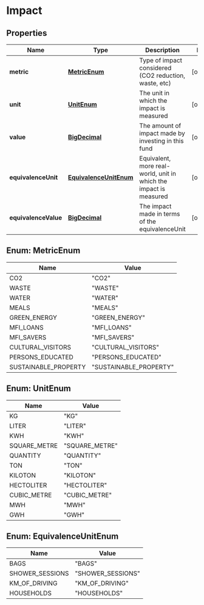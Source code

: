 
# Impact

## Properties
Name | Type | Description | Notes
------------ | ------------- | ------------- | -------------
**metric** | [**MetricEnum**](#MetricEnum) | Type of impact considered (CO2 reduction, waste, etc) |  [optional]
**unit** | [**UnitEnum**](#UnitEnum) | The unit in which the impact is measured |  [optional]
**value** | [**BigDecimal**](BigDecimal.md) | The amount of impact made by investing in this fund |  [optional]
**equivalenceUnit** | [**EquivalenceUnitEnum**](#EquivalenceUnitEnum) | Equivalent, more real-world, unit in which the impact is measured |  [optional]
**equivalenceValue** | [**BigDecimal**](BigDecimal.md) | The impact made in terms of the equivalenceUnit |  [optional]


<a name="MetricEnum"></a>
## Enum: MetricEnum
Name | Value
---- | -----
CO2 | &quot;CO2&quot;
WASTE | &quot;WASTE&quot;
WATER | &quot;WATER&quot;
MEALS | &quot;MEALS&quot;
GREEN_ENERGY | &quot;GREEN_ENERGY&quot;
MFI_LOANS | &quot;MFI_LOANS&quot;
MFI_SAVERS | &quot;MFI_SAVERS&quot;
CULTURAL_VISITORS | &quot;CULTURAL_VISITORS&quot;
PERSONS_EDUCATED | &quot;PERSONS_EDUCATED&quot;
SUSTAINABLE_PROPERTY | &quot;SUSTAINABLE_PROPERTY&quot;


<a name="UnitEnum"></a>
## Enum: UnitEnum
Name | Value
---- | -----
KG | &quot;KG&quot;
LITER | &quot;LITER&quot;
KWH | &quot;KWH&quot;
SQUARE_METRE | &quot;SQUARE_METRE&quot;
QUANTITY | &quot;QUANTITY&quot;
TON | &quot;TON&quot;
KILOTON | &quot;KILOTON&quot;
HECTOLITER | &quot;HECTOLITER&quot;
CUBIC_METRE | &quot;CUBIC_METRE&quot;
MWH | &quot;MWH&quot;
GWH | &quot;GWH&quot;


<a name="EquivalenceUnitEnum"></a>
## Enum: EquivalenceUnitEnum
Name | Value
---- | -----
BAGS | &quot;BAGS&quot;
SHOWER_SESSIONS | &quot;SHOWER_SESSIONS&quot;
KM_OF_DRIVING | &quot;KM_OF_DRIVING&quot;
HOUSEHOLDS | &quot;HOUSEHOLDS&quot;




